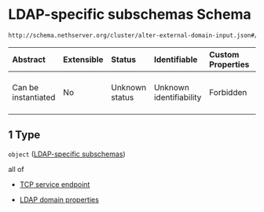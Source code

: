 # LDAP-specific subschemas Schema

```txt
http://schema.nethserver.org/cluster/alter-external-domain-input.json#/anyOf/1
```



| Abstract            | Extensible | Status         | Identifiable            | Custom Properties | Additional Properties | Access Restrictions | Defined In                                                                                            |
| :------------------ | :--------- | :------------- | :---------------------- | :---------------- | :-------------------- | :------------------ | :---------------------------------------------------------------------------------------------------- |
| Can be instantiated | No         | Unknown status | Unknown identifiability | Forbidden         | Allowed               | none                | [alter-external-domain-input.json\*](cluster/alter-external-domain-input.json "open original schema") |

## 1 Type

`object` ([LDAP-specific subschemas](alter-external-domain-input-anyof-ldap-specific-subschemas.md))

all of

* [TCP service endpoint](alter-external-domain-input-defs-tcp-service-endpoint.md "check type definition")

* [LDAP domain properties](alter-external-domain-input-defs-ldap-domain-properties.md "check type definition")
